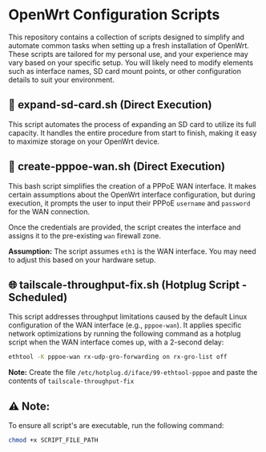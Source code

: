 # OpenWrt Configuration Scripts

This repository contains a collection of scripts designed to simplify and automate common tasks when setting up a fresh installation of OpenWrt. These scripts are tailored for my personal use, and your experience may vary based on your specific setup. You will likely need to modify elements such as interface names, SD card mount points, or other configuration details to suit your environment.

## 💾 expand-sd-card.sh (Direct Execution)
This script automates the process of expanding an SD card to utilize its full capacity. It handles the entire procedure from start to finish, making it easy to maximize storage on your OpenWrt device.


## 🔌 create-pppoe-wan.sh (Direct Execution)
This bash script simplifies the creation of a PPPoE WAN interface. It makes certain assumptions about the OpenWrt interface configuration, but during execution, it prompts the user to input their PPPoE `username` and `password` for the WAN connection.

Once the credentials are provided, the script creates the interface and assigns it to the pre-existing `wan` firewall zone.


**Assumption:** The script assumes `eth1` is the WAN interface. You may need to adjust this based on your hardware setup.


## 🌐 tailscale-throughput-fix.sh (Hotplug Script - Scheduled)
This script addresses throughput limitations caused by the default Linux configuration of the WAN interface (e.g., `pppoe-wan`). It applies specific network optimizations by running the following command as a hotplug script when the WAN interface comes up, with a 2-second delay:

```bash
ethtool -K pppoe-wan rx-udp-gro-forwarding on rx-gro-list off
```
**Note:** Create the file `/etc/hotplug.d/iface/99-ethtool-pppoe` and paste the contents of `tailscale-throughput-fix`


## ⚠️ Note:
To ensure all script's are executable, run the following command:
```bash
chmod +x SCRIPT_FILE_PATH
```
